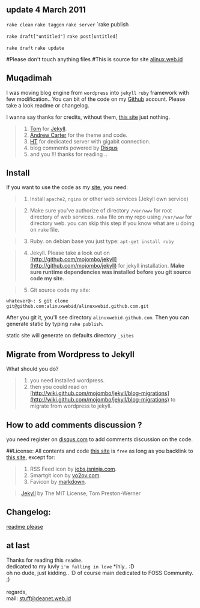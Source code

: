 
## update 4 March 2011

`rake clean`
`rake taggen`
`rake server`
`rake publish

`rake draft["untitled"]`
`rake post[untitled]`

`rake draft`
`rake update`

#Please don't touch anything files
#This is source for site [alinux.web.id](http://alinux.web.id)

## Muqadimah

I was moving blog engine from `wordpress` into `jekyll` `ruby` framework with few modification.. You can bit of the code on my [Github](http://github.com/alinuxwebid/) account. Please take a look readme or changelog.

I wanna say thanks for credits, without them, <a href="http://alinux.web.id" target="_new">this site</a> just nothing.

> 1. [Tom](http://tom.preston-werner.com) for [Jekyll](http://jekyllrb.com).
> 2. [Andrew Carter](http://ascarter.net) for the theme and code.
> 3. [HT](http://hax.tor.hu) for dedicated server with gigabit connection.
> 4. blog comments powered by <a href="http://disqus.com" class="dsq-brlink">Disqus</a>
> 5. and you !!! thanks for reading ..


## Install

If you want to use the code as my [site](http://alinux.web.id), you need:


> 1. Install `apache2`, `nginx` or other web services (Jekyll own service)

> 2. Make sure you've authorize of directory `/var/www` for root directory of web services. `rake` file on my repo using `/var/www` for directory web. you can skip this step if you know what are u doing on `rake` file.

> 3. Ruby. 
on debian base you just type: `apt-get install ruby`

> 4. Jekyll. 
Please take a look out on [http://github.com/mojombo/jekyll](http://github.com/mojombo/jekyll) for jekyll installation. **Make sure runtime dependencies was installed before you git source code my site.**

> 5. Git source code my site:

`whatever@~: $ git clone git@github.com:alinuxwebid/alinuxwebid.github.com.git`

After you git it, you'll see directory `alinuxwebid.github.com`. Then you can generate static by typing `rake publish`.

static site will generate on defaults directory `_sites`


## Migrate from Wordpress to Jekyll
What should you do?

> 1. you need installed wordpress.
> 2. then you could read on [http://wiki.github.com/mojombo/jekyll/blog-migrations](http://wiki.github.com/mojombo/jekyll/blog-migrations) to migrate from wordpress to jekyll.


## How to add comments discussion ?
you need register on [disqus.com](http://disqus.com) to add comments discussion on the code.


##License:
All contents and code <a href="http://alinux.web.id" target="_new">this site</a> is `free` as long as you backlink to <a href="http://alinux.web.id">this site</a>, except for:
> 1. RSS Feed icon by [jobs.jsninja.com](http://jobs.jsninja.com).
> 2. Smartgit icon by [vo2ov.com](http://vo2ov.com).
> 3. Favicon by [markdown](http://daringfireball.net/projects/markdown/).

> [Jekyll](http://github.com/mojombo/jekyll) by The MIT License, Tom Preston-Werner

## Changelog:

[readme please](http://github.com/alinuxwebid/alinuxwebid.github.com/blob/master/CHANGELOG.markdown)


## at last

Thanks for reading this `readme`.<br/>
dedicated to my luvly `i'm falling in love` *ihiy.. :D<br/>
oh no dude, just kidding.. :D of course main dedicated to FOSS Community. ;)<br/>
<br/>
regards,<br/>
mail: stuff@deanet.web.id<br/>


